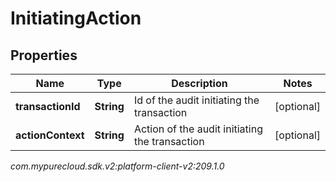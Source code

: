 # InitiatingAction


## Properties

| Name | Type | Description | Notes |
| ------------ | ------------- | ------------- | ------------- |
| **transactionId** | **String** | Id of the audit initiating the transaction |  [optional] |
| **actionContext** | **String** | Action of the audit initiating the transaction |  [optional] |




_com.mypurecloud.sdk.v2:platform-client-v2:209.1.0_

